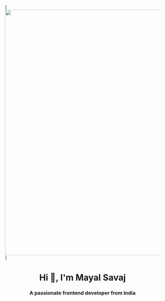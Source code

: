 [<img src="https://www.wallpapertip.com/wmimgs/160-1606283_web-developer-wallpaper.jpg" width="800" hight="200" />]
<h1 align="center">Hi 👋, I'm Mayal Savaj</h1>
<h3 align="center">A passionate frontend developer from India</h3>

